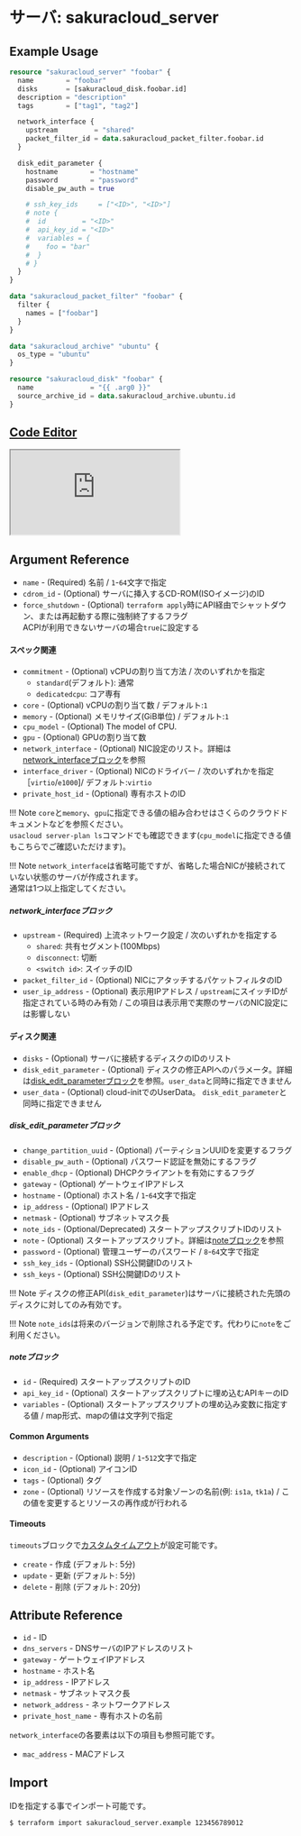 # サーバ: sakuracloud_server

## Example Usage

```tf
resource "sakuracloud_server" "foobar" {
  name        = "foobar"
  disks       = [sakuracloud_disk.foobar.id]
  description = "description"
  tags        = ["tag1", "tag2"]

  network_interface {
    upstream         = "shared"
    packet_filter_id = data.sakuracloud_packet_filter.foobar.id
  }

  disk_edit_parameter {
    hostname        = "hostname"
    password        = "password"
    disable_pw_auth = true

    # ssh_key_ids     = ["<ID>", "<ID>"]
    # note {
    #  id         = "<ID>"
    #  api_key_id = "<ID>"
    #  variables = {
    #    foo = "bar"
    #  }
    # }
  }
}

data "sakuracloud_packet_filter" "foobar" {
  filter {
    names = ["foobar"]
  }
}

data "sakuracloud_archive" "ubuntu" {
  os_type = "ubuntu"
}

resource "sakuracloud_disk" "foobar" {
  name              = "{{ .arg0 }}"
  source_archive_id = data.sakuracloud_archive.ubuntu.id
}
```

<div class="editor">

<h2><a href="https://zouen-alpha.usacloud.jp/#resource/server" target="_blank" rel="noopener noreferrer">Code Editor</a></h2>

<iframe src="https://zouen-alpha.usacloud.jp/#resource/server"></iframe>

</div>


## Argument Reference

* `name` - (Required) 名前 / `1`-`64`文字で指定
* `cdrom_id` - (Optional) サーバに挿入するCD-ROM(ISOイメージ)のID
* `force_shutdown` - (Optional) `terraform apply`時にAPI経由でシャットダウン、または再起動する際に強制終了するフラグ  
ACPIが利用できないサーバの場合`true`に設定する

#### スペック関連

* `commitment` - (Optional) vCPUの割り当て方法 / 次のいずれかを指定 
    - `standard`(デフォルト): 通常
    - `dedicatedcpu`: コア専有
* `core` - (Optional) vCPUの割り当て数 / デフォルト:`1`
* `memory` - (Optional) メモリサイズ(GiB単位) / デフォルト:`1`
* `cpu_model` - (Optional) The model of CPU.
* `gpu` - (Optional) GPUの割り当て数 
* `network_interface` - (Optional) NIC設定のリスト。詳細は[network_interfaceブロック](#network_interface)を参照
* `interface_driver` - (Optional) NICのドライバー / 次のいずれかを指定［`virtio`/`e1000`]/ デフォルト:`virtio`
* `private_host_id` - (Optional) 専有ホストのID

!!! Note
    `core`と`memory`、`gpu`に指定できる値の組み合わせはさくらのクラウドドキュメントなどを参照ください。  
    `usacloud server-plan ls`コマンドでも確認できます(`cpu_model`に指定できる値もこちらでご確認いただけます)。

!!! Note
    `network_interface`は省略可能ですが、省略した場合NICが接続されていない状態のサーバが作成されます。  
    通常は1つ以上指定してください。
    
##### network_interfaceブロック

* `upstream` - (Required) 上流ネットワーク設定 / 次のいずれかを指定する
    - `shared`: 共有セグメント(100Mbps)
    - `disconnect`: 切断
    - `<switch id>`: スイッチのID
* `packet_filter_id` - (Optional) NICにアタッチするパケットフィルタのID
* `user_ip_address` - (Optional) 表示用IPアドレス / `upstream`にスイッチIDが指定されている時のみ有効 / この項目は表示用で実際のサーバのNIC設定には影響しない


#### ディスク関連

* `disks` - (Optional) サーバに接続するディスクのIDのリスト
* `disk_edit_parameter` - (Optional) ディスクの修正APIへのパラメータ。詳細は[disk_edit_parameterブロック](#disk_edit_parameter)を参照。`user_data`と同時に指定できません
* `user_data` - (Optional) cloud-initでのUserData。 `disk_edit_parameter`と同時に指定できません

##### disk_edit_parameterブロック

* `change_partition_uuid` - (Optional) パーティションUUIDを変更するフラグ
* `disable_pw_auth` - (Optional) パスワード認証を無効にするフラグ
* `enable_dhcp` - (Optional) DHCPクライアントを有効にするフラグ
* `gateway` - (Optional) ゲートウェイIPアドレス
* `hostname` - (Optional) ホスト名 / `1`-`64`文字で指定
* `ip_address` - (Optional) IPアドレス
* `netmask` - (Optional) サブネットマスク長
* `note_ids` - (Optional/Deprecated) スタートアップスクリプトIDのリスト  
* `note` - (Optional) スタートアップスクリプト。詳細は[noteブロック](#note)を参照
* `password` - (Optional) 管理ユーザーのパスワード / `8`-`64`文字で指定
* `ssh_key_ids` - (Optional) SSH公開鍵IDのリスト
* `ssh_keys` - (Optional) SSH公開鍵IDのリスト

!!! Note
    ディスクの修正API(`disk_edit_parameter`)はサーバに接続された先頭のディスクに対してのみ有効です。
    
!!! Note
    `note_ids`は将来のバージョンで削除される予定です。代わりに`note`をご利用ください。
    
##### noteブロック

* `id` - (Required) スタートアップスクリプトのID
* `api_key_id` - (Optional) スタートアップスクリプトに埋め込むAPIキーのID
* `variables` - (Optional) スタートアップスクリプトの埋め込み変数に指定する値 / map形式、mapの値は文字列で指定

#### Common Arguments

* `description` - (Optional) 説明 / `1`-`512`文字で指定
* `icon_id` - (Optional) アイコンID
* `tags` - (Optional) タグ
* `zone` - (Optional) リソースを作成する対象ゾーンの名前(例: `is1a`, `tk1a`) / この値を変更するとリソースの再作成が行われる

#### Timeouts

`timeouts`ブロックで[カスタムタイムアウト](https://www.terraform.io/docs/configuration/resources.html#operation-timeouts)が設定可能です。  

* `create` - 作成 (デフォルト: 5分)
* `update` - 更新 (デフォルト: 5分)
* `delete` - 削除 (デフォルト: 20分)

## Attribute Reference

* `id` - ID
* `dns_servers` - DNSサーバのIPアドレスのリスト
* `gateway` - ゲートウェイIPアドレス
* `hostname` - ホスト名
* `ip_address` - IPアドレス
* `netmask` - サブネットマスク長
* `network_address` - ネットワークアドレス
* `private_host_name` - 専有ホストの名前

`network_interface`の各要素は以下の項目も参照可能です。

* `mac_address` - MACアドレス

## Import

IDを指定する事でインポート可能です。

```bash
$ terraform import sakuracloud_server.example 123456789012
```